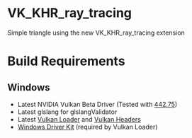 # VK_KHR_ray_tracing
Simple triangle using the new VK_KHR_ray_tracing extension

# Build Requirements

## Windows

 - Latest NVIDIA Vulkan Beta Driver (Tested with [442.75](https://developer.nvidia.com/vulkan-beta-44275-windows-10))
 - Latest glslang for glslangValidator
 - Latest [Vulkan Loader](https://github.com/KhronosGroup/Vulkan-Loader) and [Vulkan Headers](https://github.com/KhronosGroup/Vulkan-Headers)
 - [Windows Driver Kit](https://docs.microsoft.com/en-us/windows-hardware/drivers/download-the-wdk) (required by Vulkan Loader)
